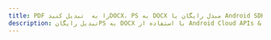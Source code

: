 ---title: PDF را به  تبدیل کنیدDOCX، PS به DOCX مبدل رایگان یا Android SDKdescription: تبدیل رایگانPS به DOCX با استفاده از Android Cloud APIs & SDK همچنین اسناد PDF را در Cloud ایجاد، ویرایش و رندر کنید.---